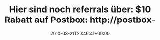 ---
retweeted: false
source: <a href="http://twitter.com" rel="nofollow">Twitter Web Client</a>
entities:
  hashtags: []
  symbols: []
  user_mentions: []
  urls: []
display_text_range:
- '0'
- '96'
favorite_count: '0'
id_str: '10837292915'
truncated: false
retweet_count: '0'
id: '10837292915'
created_at: Sun Mar 21 20:46:41 +0000 2010
favorited: false
full_text: 'Hier sind noch referrals über: $10 Rabatt auf Postbox:  http://postbox-inc.com/ref.php?r=R4YDWEM'
lang: de
tags:
- pesos/twitter
date: '2010-03-21T20:46:41+00:00'
src: https://twitter.com/bascht/status/10837292915
original_url: https://twitter.com/bascht/status/10837292915
type: twitter_tweet
text: 'Hier sind noch referrals über: $10 Rabatt auf Postbox:  http://postbox-inc.com/ref.php?r=R4YDWEM'
title: 'Hier sind noch referrals über: $10 Rabatt auf Postbox:  http://postbox-'

---